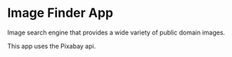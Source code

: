 # Image Finder App

Image search engine that provides a wide variety of public domain images.

This app uses the Pixabay api.
